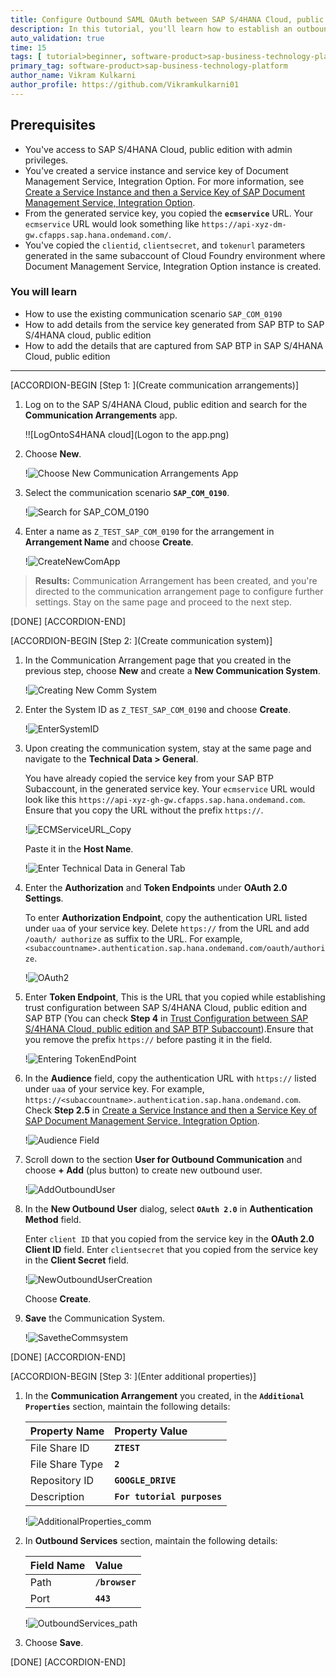 ```yaml
---
title: Configure Outbound SAML OAuth between SAP S/4HANA Cloud, public edition and SAP BTP
description: In this tutorial, you'll learn how to establish an outbound SAML OAuth configuration from SAP S/4HANA Cloud, public edition to SAP BTP.
auto_validation: true
time: 15
tags: [ tutorial>beginner, software-product>sap-business-technology-platform, software-product>sap-s-4hana, software-product>sap-s-4hana-cloud]
primary_tag: software-product>sap-business-technology-platform
author_name: Vikram Kulkarni
author_profile: https://github.com/Vikramkulkarni01
---
```


## Prerequisites
 - You've access to SAP S/4HANA Cloud, public edition with admin privileges.
 - You've created a service instance and service key of Document Management Service, Integration Option. For more information, see [Create a Service Instance and then a Service Key of SAP Document Management Service, Integration Option](btp-sdm-gwi-create-serviceinstance).
 - From the generated service key, you copied the **`ecmservice`** URL. Your `ecmservice` URL would look something like `https://api-xyz-dm-gw.cfapps.sap.hana.ondemand.com/`.
 - You've copied the `clientid`, `clientsecret`, and `tokenurl` parameters generated in the same subaccount of Cloud Foundry environment where Document Management Service, Integration Option instance is created.


### You will learn
 - How to use the existing communication scenario `SAP_COM_0190`
 - How to add details from the service key generated from SAP BTP to SAP S/4HANA cloud, public edition
 - How to add the details that are captured from SAP BTP in SAP S/4HANA Cloud, public edition
---

[ACCORDION-BEGIN [Step 1: ](Create communication arrangements)]

1. Log on to the SAP S/4HANA Cloud, public edition and search for the **Communication Arrangements** app.

    !![LogOntoS4HANA cloud](Logon to the app.png)

2. Choose **New**.

    !![Choose New Communication Arrangements App](ChooseNewComArrApp.png)

3. Select the communication scenario **`SAP_COM_0190`**.

    !![Search for SAP_COM_0190](SAP_Com_0190.png)

4. Enter a name as `Z_TEST_SAP_COM_0190` for the arrangement in **Arrangement   Name** and choose **Create**.

    !![CreateNewComApp](NewCommApp_Create.png)

>**Results:** Communication Arrangement has been created, and you're directed to the communication arrangement page to configure further settings.
  Stay on the same page and proceed to the next step.

[DONE]
[ACCORDION-END]

[ACCORDION-BEGIN [Step 2: ](Create communication system)]

1. In the Communication Arrangement page that you created in the previous step, choose **New** and create a **New Communication System**.

      !![Creating New Comm System](CreateNewCommunicationSystem.png)

2. Enter the System ID as `Z_TEST_SAP_COM_0190` and choose **Create**.

      !![EnterSystemID](EnterSystemID.png)

3. Upon creating the communication system, stay at the same page and navigate to the **Technical Data > General**.

    You have already copied the service key from your SAP BTP Subaccount, in the generated service key. Your `ecmservice` URL would look like this `https://api-xyz-gh-gw.cfapps.sap.hana.ondemand.com`. Ensure that you copy the URL without the prefix `https://`.

      !![ECMServiceURL_Copy](ECMServiceURL_Copy.png)

    Paste it in the **Host Name**.

      !![Enter Technical Data in General Tab ](TechnicalData_General.png)

4. Enter the **Authorization** and **Token Endpoints** under **OAuth 2.0 Settings**.

    To enter **Authorization Endpoint**, copy the authentication URL listed under `uaa` of your service key. Delete `https://` from the URL and add `/oauth/ authorize` as suffix to the URL. For example, `<subaccountname>.authentication.sap.hana.ondemand.com/oauth/authorize`.

      !![OAuth2](OAuth2.0Settings.png)

5. Enter **Token Endpoint**, This is the URL that you copied while establishing trust configuration between SAP S/4HANA Cloud, public edition and SAP BTP (You can check **Step 4** in [Trust Configuration between SAP S/4HANA Cloud, public edition and SAP BTP Subaccount](btp-sdm-gwi-s4hanacloud-export)).Ensure that you remove the prefix `https://` before pasting it in the field.

    !![Entering TokenEndPoint](TokenEndPoint.png)

6. In the **Audience** field, copy the authentication URL with `https://` listed under `uaa` of your service key. For example, `https://<subaccountname>.authentication.sap.hana.ondemand.com`. Check **Step 2.5** in [Create a Service Instance and then a Service Key of SAP Document Management Service, Integration Option](btp-sdm-gwi-create-serviceinstance).

    !![Audience Field](Audience.png)

7. Scroll down to the section **User for Outbound Communication** and choose **+ Add** (plus button) to create new outbound user.

    !![AddOutboundUser](AddOutboundUser.png)

8. In the **New Outbound User** dialog, select **`OAuth 2.0`** in **Authentication Method** field.

    Enter `client ID` that you copied from the service key in the **OAuth 2.0 Client ID** field. Enter `clientsecret` that you copied from the service key in the **Client Secret** field.

    !![NewOutboundUserCreation](NewOutboundUserCreation.png)

    Choose **Create**.

9. **Save** the Communication System.

    !![SavetheCommsystem](SavetheCommsystem.png)


[DONE]
[ACCORDION-END]


[ACCORDION-BEGIN [Step 3: ](Enter additional properties)]

1. In the **Communication Arrangement** you created, in the **`Additional     Properties`** section, maintain the following details:

    | Property Name | Property Value
    | :------------- | :-------------
    | File Share ID | **`ZTEST`**
    | File Share Type | **`2`**
    | Repository ID | **`GOOGLE_DRIVE`**
    | Description | **`For tutorial purposes`**

    !![AdditionalProperties_comm](AdditionalProperties_comm.png)

2. In **Outbound Services** section, maintain the following details:

    | Field Name | Value
    | :------------- | :-------------
    | Path | **`/browser`**
    | Port | **`443`**

    !![OutboundServices_path](OutboundServices_path.png)

3. Choose **Save**.

[DONE]
[ACCORDION-END]
